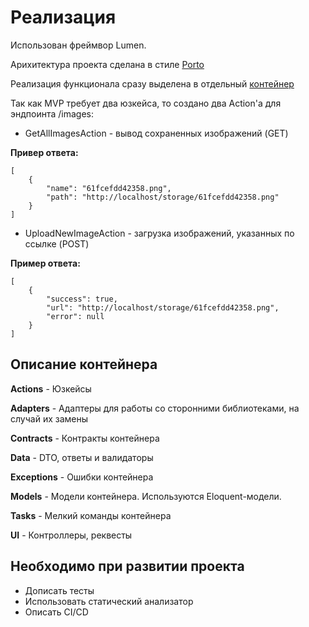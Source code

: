 # Реализация
Использован фреймвор Lumen.

Арихитектура проекта сделана в стиле [Porto](http://apiato.io/)

Реализация функционала сразу выделена в отдельный [контейнер](UploadContainer)

Так как MVP требует два юзкейса, то создано два Action'а для эндпоинта /images:

- GetAllImagesAction - вывод сохраненных изображений (GET)

**Привер ответа:**

```
[
    {
        "name": "61fcefdd42358.png",
        "path": "http://localhost/storage/61fcefdd42358.png"
    }
]
```

- UploadNewImageAction - загрузка изображений, указанных по ссылке (POST)

**Пример ответа:**
```
[
    {
        "success": true,
        "url": "http://localhost/storage/61fcefdd42358.png",
        "error": null
    }
]
```


## Описание контейнера
**Actions** - Юзкейсы

**Adapters** - Адаптеры для работы со сторонними библиотеками, на случай их замены

**Contracts** - Контракты контейнера

**Data** - DTO, ответы и валидаторы

**Exceptions** - Ошибки контейнера

**Models** - Модели контейнера. Используются Eloquent-модели.

**Tasks** - Мелкий команды контейнера

**UI** - Контроллеры, реквесты 


## Необходимо при развитии проекта
- Дописать тесты
- Использовать статический анализатор
- Описать CI/CD
